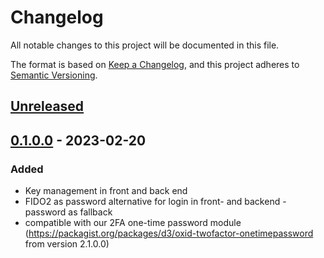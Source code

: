 # Changelog
All notable changes to this project will be documented in this file.

The format is based on [Keep a Changelog](https://keepachangelog.com/en/1.0.0/),
and this project adheres to [Semantic Versioning](https://semver.org/spec/v2.0.0.html).

## [Unreleased](https://git.d3data.de/D3Public/webauthn/compare/0.1.0.0...rel_1.x)

## [0.1.0.0](https://git.d3data.de/D3Public/webauthn/releases/tag/0.1.0.0) - 2023-02-20
### Added
- Key management in front and back end
- FIDO2 as password alternative for login in front- and backend - password as fallback
- compatible with our 2FA one-time password module (https://packagist.org/packages/d3/oxid-twofactor-onetimepassword from version 2.1.0.0)
